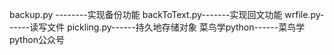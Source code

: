 backup.py --------实现备份功能
backToText.py-------实现回文功能
wrfile.py------读写文件
pickling.py------持久地存储对象
菜鸟学python------菜鸟学python公众号
